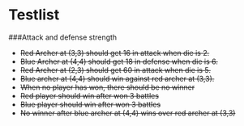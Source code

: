 # Testlist

###Attack and defense strength
* ~~Red Archer at (3,3) should get 16 in attack when die is 2.~~
* ~~Blue Archer at (4,4) should get 18 in defense when die is 6.~~
* ~~Red Archer at (2,3) should get 60 in attack when die is 5.~~
* ~~Blue archer at (4,4) should win against red archer at (3,3).~~
* ~~When no player has won, there should be no winner~~
* ~~Red player should win after won 3 battles~~
* ~~Blue player should win after won 3 battles~~
* ~~No winner after blue archer at (4,4) wins over red archer at (3,3)~~
